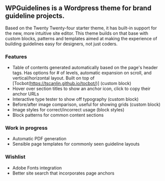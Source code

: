 ## WPGuidelines is a Wordpress theme for brand guideline projects.
Based on the Twenty Twenty-four starter theme, it has built-in support for the new, more intuitive site editor.
This theme builds on that base with custom blocks, patterns and templates aimed at making the experience of building guidelines easy for designers, not just coders.

### Features
- Table of contents generated automatically based on the page's header tags. Has options for # of levels, automatic expansion on scroll, and vertical/horizontal layout. Built on top of [Tocbot(https://tscanlin.github.io/tocbot/)] (custom block) 
- Hover over section titles to show an anchor icon, click to copy their anchor URLs
- Interactive type tester to show off typography (custom block)
- Before/after image comparison, useful for showing grids (custom block)
- Image styles for correct/incorrect usage (block styles)
- Block patterns for common content sections

### Work in progress
- Automatic PDF generation
- Sensible page templates for commonly seen guideline layouts

### Wishlist
- Adobe Fonts integration
- Better site search that incorporates page anchors
